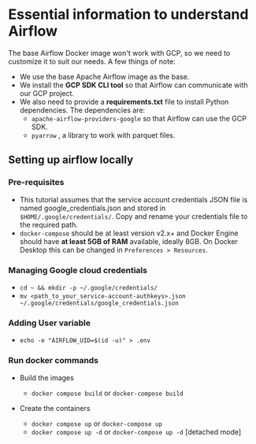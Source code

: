 # Essential information to understand Airflow

The base Airflow Docker image won't work with GCP, so we need to customize it to suit our needs. A few things of note:
- We use the base Apache Airflow image as the base.
- We install the **GCP SDK CLI tool** so that Airflow can communicate with our GCP project.
- We also need to provide a **requirements.txt** file to install Python dependencies. The dependencies are:
    - `apache-airflow-providers-google` so that Airflow can use the GCP SDK.
    - `pyarrow` , a library to work with parquet files.

## Setting up airflow locally

### Pre-requisites
- This tutorial assumes that the service account credentials JSON file is named google_credentials.json and stored in `$HOME/.google/credentials/`. Copy and rename your credentials file to the required path.
- `docker-compose` should be at least version v2.x+ and Docker Engine should have **at least 5GB of RAM** available, ideally 8GB. On Docker Desktop this can be changed in `Preferences > Resources`.

### Managing Google cloud credentials
- `cd ~ && mkdir -p ~/.google/credentials/`
- `mv <path_to_your_service-account-authkeys>.json ~/.google/credentials/google_credentials.json`

### Adding User variable
- `echo -e "AIRFLOW_UID=$(id -u)" > .env`

### Run docker commands
- Build the images
    - `docker compose build` or `docker-compose build`

- Create the containers
    - `docker compose up` or `docker-compose up`
    - `docker compose up -d` or `docker-compose up -d`    [detached mode]